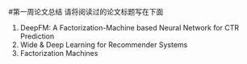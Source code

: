 #第一周论文总结
请将阅读过的论文标题写在下面
1. DeepFM: A Factorization-Machine based Neural Network for CTR Prediction
2. Wide & Deep Learning for Recommender Systems
3. Factorization Machines
